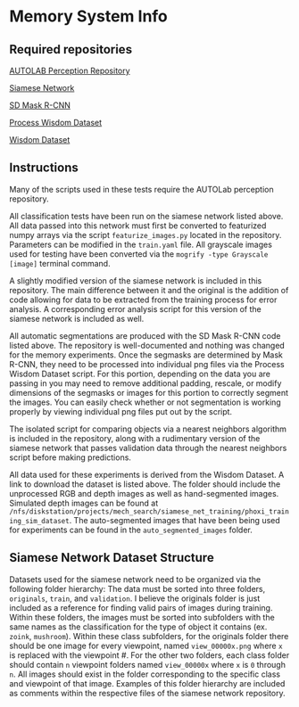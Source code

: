 # Memory System Info
## Required repositories
[AUTOLAB Perception Repository](https://github.com/BerkeleyAutomation/perception)

[Siamese Network](https://github.com/BerkeleyAutomation/perception/tree/dev_dmwang)

[SD Mask R-CNN](https://github.com/BerkeleyAutomation/sd-maskrcnn)

[Process Wisdom Dataset](https://github.com/BerkeleyAutomation/perception/blob/dev_dmwang/tools/process_wisdom_dataset.py)

[Wisdom Dataset](https://berkeley.box.com/shared/static/7aurloy043f1py5nukxo9vop3yn7d7l3.rar)
## Instructions
Many of the scripts used in these tests require the AUTOLab perception repository.

All classification tests have been run on the siamese network listed above. All data passed into this network must first be converted to featurized numpy arrays via the script `featurize_images.py` located in the repository. Parameters can be modified in the `train.yaml` file. All grayscale images used for testing have been converted via the `mogrify -type Grayscale [image]` terminal command.

A slightly modified version of the siamese network is included in this repository. The main difference between it and the original is the addition of code allowing for data to be extracted from the training process for error analysis. A corresponding error analysis script for this version of the siamese network is included as well.

All automatic segmentations are produced with the SD Mask R-CNN code listed above. The repository is well-documented and nothing was changed for the memory experiments. Once the segmasks are determined by Mask R-CNN, they need to be processed into individual png files via the Process Wisdom Dataset script. For this portion, depending on the data you are passing in you may need to remove additional padding, rescale, or modify dimensions of the segmasks or images for this portion to correctly segment the images. You can easily check whether or not segmentation is working properly by viewing individual png files put out by the script.

The isolated script for comparing objects via a nearest neighbors algorithm is included in the repository, along with a rudimentary version of the siamese network that passes validation data through the nearest neighbors script before making predictions.

All data used for these experiments is derived from the Wisdom Dataset. A link to download the dataset is listed above. The folder should include the unprocessed RGB and depth images as well as hand-segmented images. Simulated depth images can be found at `/nfs/diskstation/projects/mech_search/siamese_net_training/phoxi_training_sim_dataset`. The auto-segmented images that have been being used for experiments can be found in the `auto_segmented_images` folder.
## Siamese Network Dataset Structure
Datasets used for the siamese network need to be organized via the following folder hierarchy: The data must be sorted into three folders, `originals`, `train`, and `validation`. I believe the originals folder is just included as a reference for finding valid pairs of images during training. Within these folders, the images must be sorted into subfolders with the same names as the classification for the type of object it contains (ex. `zoink`, `mushroom`). Within these class subfolders, for the originals folder there should be one image for every viewpoint, named `view_00000x.png` where `x` is replaced with the viewpoint #. For the other two folders, each class folder should contain `n` viewpoint folders named `view_00000x` where `x` is `0` through `n`. All images should exist in the folder corresponding to the specific class and viewpoint of that image. Examples of this folder hierarchy are included as comments within the respective files of the siamese network repository.
